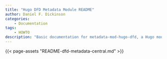 ```yaml
---
title: "Hugo DFD Metadata Module README"
author: Daniel F. Dickinson
categories:
    - Documentation
tags:
    - HOWTO
description: "Basic documentation for metadata-mod-hugo-dfd, a Hugo module by Daniel F. Dickinson for handling page metadata."
---
```

{{< page-assets "README-dfd-metadata-central.md" >}}